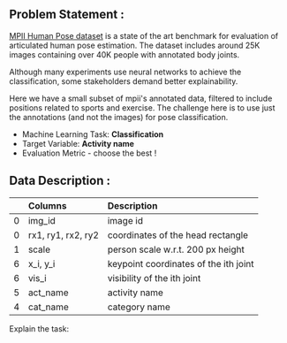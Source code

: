 ## Problem Statement :

[MPII Human Pose dataset](http://human-pose.mpi-inf.mpg.de/#) is a state of the art benchmark for evaluation of articulated human pose estimation. The dataset includes around 25K images containing over 40K people with annotated body joints.

Although many experiments use neural networks to achieve the classification, some stakeholders demand better explainability.

Here we have a small subset of mpii's annotated data, filtered to include positions related to sports and exercise. The challenge here is to use just the annotations (and not the images) for pose classification.

- Machine Learning Task: **Classification**
- Target Variable: **Activity name**
- Evaluation Metric - choose the best !

## Data Description :

|     | Columns  | Description   |
|----:|:--------|:--------|
|  0 | img_id | image id  |
|  0 | rx1, ry1, rx2, ry2 | coordinates of the head rectangle  |
|  1 | scale | person scale w.r.t. 200 px height  |
|  6  | x_i, y_i  | keypoint coordinates of the ith joint |
|  6  | vis_i  | visibility of the ith joint   | 
| 5 | act_name | activity name |
| 4 | cat_name | category name |

Explain the task:
